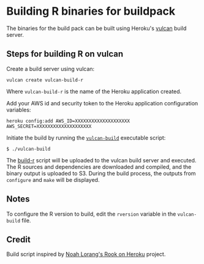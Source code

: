 # Building R binaries for buildpack

The binaries for the build pack can be built using Heroku's [vulcan](https://github.com/heroku/vulcan) build server.

## Steps for building R on vulcan
Create a build server using vulcan:

```
vulcan create vulcan-build-r
```

Where `vulcan-build-r` is the name of the Heroku application created.

Add your AWS id and security token to the Heroku application configuration variables:

```
heroku config:add AWS_ID=XXXXXXXXXXXXXXXXXXXX AWS_SECRET=XXXXXXXXXXXXXXXXXXXX
```

Initiate the build by running the [`vulcan-build`](../../master/support/vulcan-build) executable script:

```
$ ./vulcan-build
```

The [build-r](../../master/support/build-r) script will be uploaded to the vulcan build server and executed. 
The R sources and dependencies are downloaded and compiled, and the binary output is uploaded to S3.
During the build process, the outputs from `configure` and `make` will be displayed.

## Notes
To configure the R version to build, edit the `rversion` variable in the `vulcan-build` file.

## Credit
Build script inspired by [Noah Lorang's Rook on Heroku](https://github.com/noahhl/rookonheroku) project.
